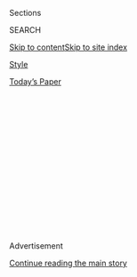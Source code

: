 <div id="app">

<div>

<div>

<div>

<div class="NYTAppHideMasthead css-1q2w90k e1suatyy0">

<div class="section css-ui9rw0 e1suatyy2">

<div class="css-eph4ug er09x8g0">

<div class="css-6n7j50">

</div>

<span class="css-1dv1kvn">Sections</span>

<div class="css-10488qs">

<span class="css-1dv1kvn">SEARCH</span>

</div>

[Skip to content](#site-content)[Skip to site
index](#site-index)

</div>

<div id="masthead-section-label" class="css-1wr3we4 eaxe0e00">

[Style](https://www.nytimes.com/section/style)

</div>

<div class="css-10698na e1huz5gh0">

</div>

</div>

<div id="masthead-bar-one" class="section hasLinks css-15hmgas e1csuq9d3">

<div class="css-uqyvli e1csuq9d0">

</div>

<div class="css-1uqjmks e1csuq9d1">

</div>

<div class="css-9e9ivx">

[](https://myaccount.nytimes.com/auth/login?response_type=cookie&client_id=vi)

</div>

<div class="css-1bvtpon e1csuq9d2">

[Today’s
Paper](https://www.nytimes.com/section/todayspaper)

</div>

</div>

</div>

</div>

<div data-aria-hidden="false">

<div id="site-content" data-role="main">

<div>

<div class="css-1aor85t" style="opacity:0.000000001;z-index:-1;visibility:hidden">

<div class="css-1hqnpie">

<div class="css-epjblv">

<span class="css-17xtcya">[Style](/section/style)</span><span class="css-x15j1o">|</span><span class="css-fwqvlz">‘Challenge
Accepted’: Why Women Are Posting Black-and-White
Selfies</span>

</div>

<div class="css-k008qs">

<div class="css-1iwv8en">

<span class="css-18z7m18"></span>

<div>

</div>

</div>

<span class="css-1n6z4y">https://nyti.ms/305xof0</span>

<div class="css-1705lsu">

<div class="css-4xjgmj">

<div class="css-4skfbu" data-role="toolbar" data-aria-label="Social Media Share buttons, Save button, and Comments Panel with current comment count" data-testid="share-tools">

  - 
  - 
  - 
  - 
    
    <div class="css-6n7j50">
    
    </div>

  - 
  - 

</div>

</div>

</div>

</div>

</div>

</div>

<div id="NYT_TOP_BANNER_REGION" class="css-13pd83m">

</div>

<div id="top-wrapper" class="css-1sy8kpn">

<div id="top-slug" class="css-l9onyx">

Advertisement

</div>

[Continue reading the main
story](#after-top)

<div class="ad top-wrapper" style="text-align:center;height:100%;display:block;min-height:250px">

<div id="top" class="place-ad" data-position="top" data-size-key="top">

</div>

</div>

<div id="after-top">

</div>

</div>

<div>

<div id="sponsor-wrapper" class="css-1hyfx7x">

<div id="sponsor-slug" class="css-19vbshk">

Supported by

</div>

[Continue reading the main
story](#after-sponsor)

<div id="sponsor" class="ad sponsor-wrapper" style="text-align:center;height:100%;display:block">

</div>

<div id="after-sponsor">

</div>

</div>

<div class="css-186x18t">

</div>

<div class="css-9u9xp4 ehdk2mb0">

# ‘Challenge Accepted’: Why Women Are Posting Black-and-White Selfies

</div>

A campaign that purports to be about “women supporting women” is filling
people’s Instagram feeds with striking, if opaque, imagery.

<div class="css-79elbk" data-testid="photoviewer-wrapper">

<div class="css-z3e15g" data-testid="photoviewer-wrapper-hidden">

</div>

<div class="css-1a48zt4 ehw59r15" data-testid="photoviewer-children">

![<span class="css-16f3y1r e13ogyst0" data-aria-hidden="true">The model
Ashley Smouter’s contribution to the “challenge accepted” campaign on
Instagram.</span><span class="css-cnj6d5 e1z0qqy90" itemprop="copyrightHolder"><span class="css-1ly73wi e1tej78p0">Credit...</span><span><span>via
Ashley
Smouter</span></span></span>](https://static01.nyt.com/images/2020/07/27/fashion/27CHALLENGEACCEPTED-2/27CHALLENGEACCEPTED-2-articleLarge.jpg?quality=75&auto=webp&disable=upscale)

</div>

</div>

<div class="css-18e8msd">

<div class="css-vp77d3 epjyd6m0">

<div class="css-hus3qt ey68jwv0" data-aria-hidden="true">

[![Taylor
Lorenz](https://static01.nyt.com/images/2020/03/18/reader-center/author-taylor-lorenz/author-taylor-lorenz-thumbLarge.png
"Taylor Lorenz")](https://www.nytimes.com/by/taylor-lorenz)

</div>

<div class="css-1baulvz">

By [<span class="css-1baulvz last-byline" itemprop="name">Taylor
Lorenz</span>](https://www.nytimes.com/by/taylor-lorenz)

</div>

</div>

  - 
    
    <div class="css-ld3wwf e16638kd2">
    
    Published July 27, 2020Updated July 29,
    2020
    
    </div>

  - 
    
    <div class="css-4xjgmj">
    
    <div class="css-pvvomx" data-role="toolbar" data-aria-label="Social Media Share buttons, Save button, and Comments Panel with current comment count" data-testid="share-tools">
    
      - 
      - 
      - 
      - 
        
        <div class="css-6n7j50">
        
        </div>
    
      - 
      - 
    
    </div>
    
    </div>

</div>

<div class="css-mdjrty">

[Leer en
español](https://www.nytimes.com/es/2020/07/28/espanol/estilos-de-vida/reto-selfi-blanco-negro.html "Read in Spanish")

</div>

</div>

<div class="section meteredContent css-1r7ky0e" name="articleBody" itemprop="articleBody">

<div class="css-1fanzo5 StoryBodyCompanionColumn">

<div class="css-53u6y8">

Over the past several days, many Instagram feeds have been overrun with
black-and-white images of women both famous and not.

These photographs are often posed and filtered, taken from flattering
angles and accompanied by benign captions about “supporting women.”

“Love this simple way to lift each other up. \#challengeaccepted. Thank
you for nominating me @vanessabryant,” the model Cindy Crawford posted
on Monday along with a black-and-white [photo of herself strolling on a
beach](https://www.instagram.com/p/CDJnHlQFuQi/?igshid=1vzk7hu5crx15)
that looks ripped from a Calvin Klein advertisement.

</div>

</div>

<div class="css-1fanzo5 StoryBodyCompanionColumn">

<div class="css-53u6y8">

The premise of the “challenge accepted” trend is that these photos
promote female empowerment, and that nominating friends to take part in
the campaign is a way for [women to support each
other](https://twitter.com/SoniAggarwal/status/1287784564262223872).

</div>

</div>

<div class="css-cfo9c3">

</div>

<div class="css-1fanzo5 StoryBodyCompanionColumn">

<div class="css-53u6y8">

So far, more than 3 million photos have been uploaded with the
\#ChallengeAccepted hashtag; many more have appeared without it.

“The trend is still picking up with usage of the hashtag on Instagram
doubling in the last day alone,” an Instagram spokeswoman said on
Monday. “Based on the posts, we’re seeing that most of the participants
are posting with notes relating to strength and support for their
communities.”

Many women have included the hashtag \#womensupportingwomen in their
posts. “Challenge Accepted,” Khloe Kardashian wrote in an [Instagram
post on Sunday](https://www.instagram.com/p/CDH3xn1BB3W/). “To all my
Queens- Let’s spread love and remember to be a little kinder to one
another. \#womensupportingwomen.”

This is not the first time Instagram users have leveraged
black-and-white selfies in support of a vague cause. Back in 2016,
black-and-white photos with the hashtag \#ChallengeAccepted were meant
to spread a message of “[cancer
awareness](https://metro.co.uk/2016/08/29/what-is-the-black-and-white-photo-challenge-6097096/).”
Over the years the photo trend has also been used to “spread
positivity.”

</div>

</div>

<div class="css-1fanzo5 StoryBodyCompanionColumn">

<div class="css-53u6y8">

The challenge has circulated like chain mail. Participants nominate at
least one other woman (and often several) to post her own
black-and-white portrait. Celebrities including the actresses Kerry
Washington, Jennifer Garner, Kristen Bell and Eva Longoria have helped
the campaign gain visibility.

</div>

</div>

<div class="css-cfo9c3">

</div>

<div class="css-1fanzo5 StoryBodyCompanionColumn">

<div class="css-53u6y8">

Cristine Abram, a public relations and influencer marketing manager for
[Later](https://later.com/), a social media marketing firm, said that [a
video](https://www.nytimes.com/2020/07/23/us/alexandria-ocasio-cortez-sexism-congress.html)
of Representative Alexandria Ocasio-Cortez speaking out against
Representative Ted Yoho’s [sexist remarks against
her](https://www.nytimes.com/2020/07/25/sunday-review/aoc-daughters-ted-yoho.html)
on the floor of Congress last week led to a spike in social media posts
about feminism and female empowerment, which may have contributed to the
latest round of black-and-white photos.

“That was the spark that led to the resurgence of the hashtag
challenge,” said Ms. Abram. “It’s all to do with female empowerment.
There was this hashtag that already existed to raise awareness around
other large issues. Tapping into that allowed participants to gain
traction a lot faster because the algorithm was already familiar with
the hashtag.”

A representative from Instagram said that the earliest post the company
could surface for this current cycle of the challenge was posted [a week
and a half ago](https://www.instagram.com/p/CCxGfzTBmXP/) by the
Brazilian journalist Ana Paula Padrão. Others have noted that women in
Turkey began sharing black-and-white photos recently to [raise awareness
about
femicide](https://twitter.com/imaann_patel/status/1288080743198068736?s=21).

Though the portraits have spread widely, the posts themselves say very
little. Like [the black
square](https://www.nytimes.com/2020/06/02/arts/music/what-blackout-tuesday.html),
which became a symbol of solidarity with Black people but asked very
little of those who shared it, the black-and-white selfie allows users
to feel as if they’re taking a stand while saying almost nothing.
Influencers and celebrities love these types of “challenges” because
they don’t require actual advocacy, which might alienate certain
factions of their fan base.

</div>

</div>

<div class="css-1fanzo5 StoryBodyCompanionColumn">

<div class="css-53u6y8">

“Ladies,” Alana Levinson, a writer, [tweeted on
Monday](https://twitter.com/alanalevinson/status/1287818379818971136),
“instead of posting that hot black-and-white selfie, why don’t we ease
into feminism with something low stakes, like cutting off your friend
who’s an abuser?”

Other women have spoken out about the backlash they have faced for
critiquing the trend. “Currently getting hate mail on instagram from
complete strangers because i said black and white selfies aren’t a
cause,”
[tweeted](https://twitter.com/OnlineAlison/status/1287804859773677568)
the [podcast host Ali Segel](https://www.instagram.com/p/CDJw9mpgqc1/).
“Apparently i hate women and don’t love myself\!\!\!\!\!\! I’m minding
my own business for the rest of my life\!\!\!\!\!\!”

“I think that if this ‘movement’ featured trans women or differently
abled women, or showcased female businesses or accomplishments or women
in history, it would make more sense,” Ms. Segel explained further, in a
direct message on Twitter. “But the idea of this as a challenge or cause
is really lost on me.”

</div>

</div>

<div class="css-cfo9c3">

</div>

<div class="css-1fanzo5 StoryBodyCompanionColumn">

<div class="css-53u6y8">

Brooke Hammerling, 46, the founder of the New New Thing, an advisory to
technology C.E.O.s, questioned the trend’s efficacy [in her weekly pop
culture
newsletter](https://medium.com/popculturemondays/pop-culture-mondays-7-20-20-3d2276f3c16)
on Monday.

“I just don’t know what it stands for,” she said by phone. “Virtually
everyone in my life has done the challenge, a lot of my friends and a
lot of people I love. I’m 100 percent for women supporting women and I’m
grateful to the women who nominated me, but I don’t understand how a
black-and-white vanity selfie does that. If we could do portraits of the
women who inspired us, that would be a little bit more in line with what
this is trying to accomplish.”

</div>

</div>

<div class="css-1fanzo5 StoryBodyCompanionColumn">

<div class="css-53u6y8">

Other women online
[suggested](https://twitter.com/itsbooyeah/status/1287807365614534661)
that, instead of a black-and-white selfie, women should share photos of
books, articles, products and charities that benefit women. A few people
wondered whether the trend was [started by
men](https://twitter.com/wolfiecomedy/status/1287813475096387584).

Camilla Blackett, a TV writer, suggested that the campaign was little
more than a vehicle for attractive photos. “What is the point of this
[\#ChallengeAccepted](https://twitter.com/hashtag/ChallengeAccepted?src=hashtag_click)
thing?” she[tweeted on
Monday](https://twitter.com/camillard/status/1287768130140246022). “Do
people not know you can just post a hot selfie for no reason?”

</div>

</div>

<div>

</div>

</div>

<div>

</div>

<div>

</div>

<div>

</div>

<div>

<div id="bottom-wrapper" class="css-1ede5it">

<div id="bottom-slug" class="css-l9onyx">

Advertisement

</div>

[Continue reading the main
story](#after-bottom)

<div id="bottom" class="ad bottom-wrapper" style="text-align:center;height:100%;display:block;min-height:90px">

</div>

<div id="after-bottom">

</div>

</div>

</div>

</div>

</div>

## Site Index

<div>

</div>

## Site Information Navigation

  - [© <span>2020</span> <span>The New York Times
    Company</span>](https://help.nytimes.com/hc/en-us/articles/115014792127-Copyright-notice)

<!-- end list -->

  - [NYTCo](https://www.nytco.com/)
  - [Contact
    Us](https://help.nytimes.com/hc/en-us/articles/115015385887-Contact-Us)
  - [Work with us](https://www.nytco.com/careers/)
  - [Advertise](https://nytmediakit.com/)
  - [T Brand Studio](http://www.tbrandstudio.com/)
  - [Your Ad
    Choices](https://www.nytimes.com/privacy/cookie-policy#how-do-i-manage-trackers)
  - [Privacy](https://www.nytimes.com/privacy)
  - [Terms of
    Service](https://help.nytimes.com/hc/en-us/articles/115014893428-Terms-of-service)
  - [Terms of
    Sale](https://help.nytimes.com/hc/en-us/articles/115014893968-Terms-of-sale)
  - [Site
    Map](https://spiderbites.nytimes.com)
  - [Help](https://help.nytimes.com/hc/en-us)
  - [Subscriptions](https://www.nytimes.com/subscription?campaignId=37WXW)

</div>

</div>

</div>

</div>

